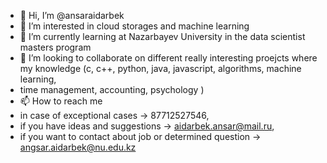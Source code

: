 - 👋 Hi, I’m @ansaraidarbek
- 👀 I’m interested in cloud storages and machine learning 
- 🌱 I’m currently learning at Nazarbayev University in the data scientist masters program
- 💞️ I’m looking to collaborate on different really interesting proejcts where my knowledge (c, c++, python, java, javascript, algorithms, machine learning,
- time management, accounting, psychology ) 
- 📫 How to reach me 
- in case of exceptional cases -> 87712527546, 
- if you have ideas and suggestions -> aidarbek.ansar@mail.ru, 
- if you want to contact about job or determined question -> angsar.aidarbek@nu.edu.kz

<!---
ansaraidarbek/ansaraidarbek is a ✨ special ✨ repository because its `README.md` (this file) appears on your GitHub profile.
You can click the Preview link to take a look at your changes.
--->
